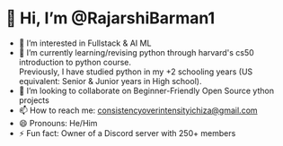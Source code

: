 # 👋 Hi, I’m @RajarshiBarman1
- 👀 I’m interested in Fullstack & AI ML
- 🌱 I’m currently learning/revising python through harvard's cs50 introduction to python course.<br>
         Previously, I have studied python in my +2 schooling years (US equivalent: Senior & Junior years in High school).
- 💞️ I’m looking to collaborate on Beginner-Friendly Open Source ython projects
- 📫 How to reach me: consistencyoverintensityichiza@gmail.com 
- 😄 Pronouns: He/Him
- ⚡ Fun fact: Owner of a Discord server with 250+ members

<!---
RajarshiBarman1/RajarshiBarman1 is a ✨ special ✨ repository because its `README.md` (this file) appears on your GitHub profile.
You can click the Preview link to take a look at your changes.
--->

